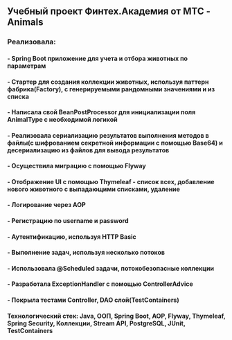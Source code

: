 ## Учебный проект Финтех.Академия от МТС - Animals
### Реализовала:
####  - Spring Boot приложение для учета и отбора животных по параметрам
####  - Стартер для создания коллекции животных, используя паттерн фабрика(Factory), с генерируемыми рандомными значениями и из списка
####  - Написала свой BeanPostProcessor для инициализации поля AnimalType с необходимой логикой
####  - Реализовала сериализацию результатов выполнения методов в файлы(с шифрованием секретной информации с помощью Base64) и десериализацию из файлов для вывода результатов
####  - Осуществила миграцию с помощью Flyway
####  - Отображение UI с помощью Thymeleaf - список всех, добавление нового животного с выпадающими списками, удаление
####  - Логирование через AOP
####  - Регистрацию по username и password
####  - Аутентификацию, используя HTTP Basic
####  - Выполнение задач, используя несколько потоков
####  - Использовала @Scheduled задачи, потокобезопасные коллекции
####  - Разработала ExceptionHandler c помощью ControllerAdvice
####  - Покрыла тестами Controller, DAO слой(TestContainers)


#### Технологический стек: Java, ООП, Spring Boot, AOP, Flyway, Thymeleaf, Spring Security, Коллекции, Stream API, PostgreSQL, JUnit, TestContainers
